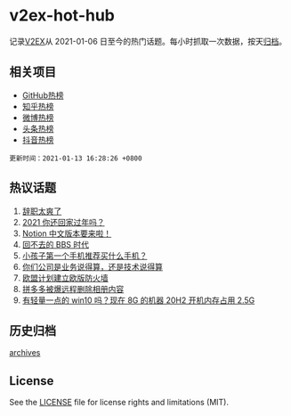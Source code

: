 # v2ex-hot-hub

 记录[V2EX](https://www.v2ex.com/)从 2021-01-06 日至今的热门话题。每小时抓取一次数据，按天[归档](archives)。
 
 ## 相关项目

- [GitHub热榜](https://github.com/lonnyzhang423/github-hot-hub)
- [知乎热榜](https://github.com/lonnyzhang423/zhihu-hot-hub)
- [微博热榜](https://github.com/lonnyzhang423/weibo-hot-hub)
- [头条热榜](https://github.com/lonnyzhang423/toutiao-hot-hub)
- [抖音热榜](https://github.com/lonnyzhang423/douyin-hot-hub)


 `更新时间：2021-01-13 16:28:26 +0800`

## 热议话题

1. [辞职太爽了](https://www.v2ex.com/t/744290)
1. [2021 你还回家过年吗？](https://www.v2ex.com/t/744401)
1. [Notion 中文版本要来啦！](https://www.v2ex.com/t/744395)
1. [回不去的 BBS 时代](https://www.v2ex.com/t/744338)
1. [小孩子第一个手机推荐买什么手机？](https://www.v2ex.com/t/744518)
1. [你们公司是业务说得算，还是技术说得算](https://www.v2ex.com/t/744478)
1. [欧盟计划建立欧版防火墙](https://www.v2ex.com/t/744499)
1. [拼多多被爆远程删除相册内容](https://www.v2ex.com/t/744281)
1. [有轻量一点的 win10 吗？现在 8G 的机器 20H2 开机内存占用 2.5G](https://www.v2ex.com/t/744420)

## 历史归档

[archives](archives)

## License

See the [LICENSE](LICENSE) file for license rights and limitations (MIT).
